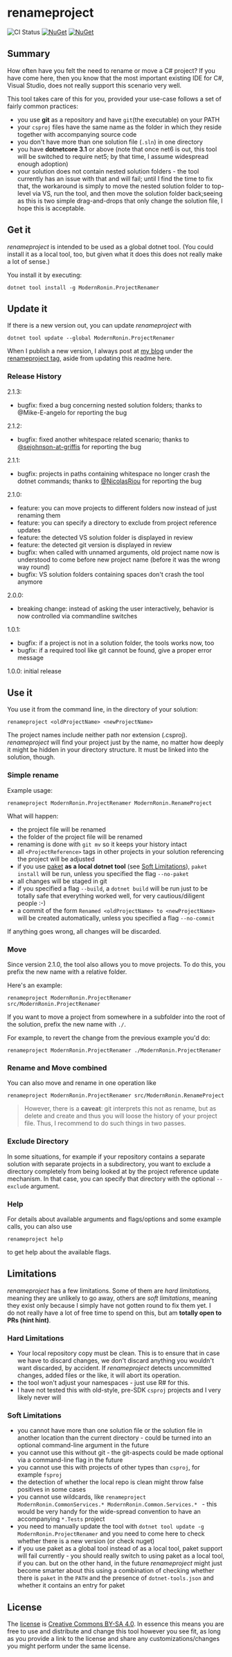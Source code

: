 # renameproject
![CI Status](https://github.com/ModernRonin/ProjectRenamer/actions/workflows/dotnet.yml/badge.svg)
[![NuGet](https://img.shields.io/nuget/v/ModernRonin.ProjectRenamer.svg)](https://www.nuget.org/packages/ModernRonin.ProjectRenamer/)
[![NuGet](https://img.shields.io/nuget/dt/ModernRonin.ProjectRenamer.svg)](https://www.nuget.org/packages/ModernRonin.ProjectRenamer)
## Summary
How often have you felt the need to rename or move a C# project? If you have come here, then you know that the most important existing IDE for C#, Visual Studio,
does not really support this scenario very well.

This tool takes care of this for you, provided your use-case follows a set of fairly common practices:
* you use **git** as a repository and have `git`(the executable) on your PATH
* your `csproj` files have the same name as the folder in which they reside together with accompanying source code
* you don't have more than one solution file (`.sln`) in one directory
* you have **dotnetcore 3.1** or above (note that once net6 is out, this tool will be switched to require net5; by that time, I assume widespread enough adoption)
* your solution does not contain nested solution folders - the tool currently has an issue with that and will fail; until I find the time to fix that, the 
workaround is simply to move the nested solution folder to top-level via VS, run the tool, and then move the solution folder back;seeing as this is two 
simple drag-and-drops that only change the solution file, I hope this is acceptable.


## Get it
*renameproject* is intended to be used as a global dotnet tool. 
(You could install it as a local tool, too, but given what it does this does not really make a lot of sense.)

You install it by executing:

```shell
dotnet tool install -g ModernRonin.ProjectRenamer
```

## Update it
If there is a new version out, you can update *renameproject* with

```shell
dotnet tool update --global ModernRonin.ProjectRenamer
```

When I publish a new version, I always post at [my blog](https://modernronin.github.io/) under the [renameproject tag](https://modernronin.github.io/tags/renameproject/), aside from updating this readme here.

### Release History
2.1.3:
* bugfix: fixed a bug concerning nested solution folders; thanks to @Mike-E-angelo for reporting the bug

2.1.2:
* bugfix: fixed another whitespace related scenario; thanks to [@sejohnson-at-griffis](https://github.com/sejohnson-at-griffis) for reporting the bug

2.1.1:
* bugfix: projects in paths containing whitespace no longer crash the dotnet commands; thanks to [@NicolasRiou](https://github.com/NicolasRiou) for reporting the bug

2.1.0:
* feature: you can move projects to different folders now instead of just renaming them
* feature: you can specify a directory to exclude from project reference updates
* feature: the detected VS solution folder is displayed in review
* feature: the detected git version is displayed in review
* bugfix: when called with unnamed arguments, old project name now is understood to come before new project name (before it was the wrong way round)
* bugfix: VS solution folders containing spaces don't crash the tool anymore

2.0.0: 
* breaking change: instead of asking the user interactively, behavior is now controlled via commandline switches

1.0.1: 
* bugfix: if a project is not in a solution folder, the tools works now, too
* bugfix: if a required tool like git cannot be found, give a proper error message

1.0.0: initial release

## Use it
You use it from the command line, in the directory of your solution:

```shell
renameproject <oldProjectName> <newProjectName>
```

The project names include neither path nor extension (.csproj). *renameproject* will find your project just by the name, no matter how deeply it might be hidden in your directory structure.
It must be linked into the solution, though.

### Simple rename
Example usage:
```shell
renameproject ModernRonin.ProjectRenamer ModernRonin.RenameProject
```

What will happen:
* the project file will be renamed
* the folder of the project file will be renamed
* renaming is done with `git mv` so it keeps your history intact
* all `<ProjectReference>` tags in other projects in your solution referencing the project will be adjusted
* if you use [paket](https://github.com/fsprojects/Paket) **as a local dotnet tool** (see [Soft Limitations](#soft-limitations)), `paket install` will be run, unless you specified the flag `--no-paket`
* all changes will be staged in git
* if you specified a flag `--build`, a `dotnet build` will be run just to be totally safe that everything worked well, for very cautious/diligent people :-)
* a commit of the form `Renamed <oldProjectName> to <newProjectName>` will be created automatically, unless you specified a flag `--no-commit`

If anything goes wrong, all changes will be discarded.

### Move
Since version 2.1.0, the tool also allows you to move projects. To do this, you prefix the new name with a relative folder. 

Here's an example:
```shell
renameproject ModernRonin.ProjectRenamer src/ModernRonin.ProjectRenamer
```

If you want to move a project from somewhere in a subfolder into the root of the solution, prefix the new name with `./`.

For example, to revert the change from the previous example you'd do:
```shell
renameproject ModernRonin.ProjectRenamer ./ModernRonin.ProjectRenamer
```

### Rename and Move combined
You can also move and rename in one operation like
```shell
renameproject ModernRonin.ProjectRenamer src/ModernRonin.RenameProject
```

>However, there is a **caveat**: git interprets this not as rename, but as delete and create and thus you will loose the history of your project file. Thus, I recommend to do such things in two passes.

### Exclude Directory
In some situations, for example if your repository contains a separate solution with separate projects in a subdirectory, you want to exclude a directory completely from being looked at by the project reference update mechanism. In that case, you can specify that directory with the optional `--exclude` argument.

### Help
For details about available arguments and flags/options and some example calls, you can also use 
```shell
renameproject help
```
to get help about the available flags.

## Limitations
*renameproject* has a few limitations. Some of them are *hard limitations*, meaning they are unlikely to go away, others are *soft limitations*, meaning they exist only because I simply have not gotten round to fix them yet. I  
do not really have a lot of free time to spend on this, but am **totally open to PRs (hint hint)**. 

### Hard Limitations
* Your local repository copy must be clean. This is to ensure that in case we have to discard changes, we don't discard anything you wouldn't want discarded, by accident.
If *renameproject* detects uncommitted changes, added files or the like, it will abort its operation.
* the tool won't adjust your namespaces - just use R# for this.
* I have not tested this with old-style, pre-SDK `csproj` projects and I very likely never will

### Soft Limitations
* you cannot have more than one solution file or the solution file in another location than the current directory - could be turned into an optional command-line argument in the future
* you cannot use this without git - the git-aspects could be made optional via a command-line flag in the future
* you cannot use this with projects of other types than `csproj`, for example `fsproj`
* the detection of whether the local repo is clean might throw false positives in some cases
* you cannot use wildcards, like `renameproject ModernRonin.CommonServices.* ModernRonin.Common.Services.* ` - this would be very handy for the wide-spread convention to have an accompanying ` *.Tests ` project
* you need to manually update the tool with `dotnet tool update -g ModernRonin.ProjectRenamer` and you need to come here to check whether there is a new version (or check nuget)
* if you use paket as a global tool instead of as a local tool, paket support will fail currently - you should really switch to using paket as a local tool, if you can. but on the other hand, in the future *renameproject* might just become smarter about this using a combination of checking whether there is `paket` in the `PATH` and the presence of `dotnet-tools.json` and whether it contains an entry for paket


## License
The [license](./LICENSE) is [Creative Commons BY-SA 4.0](https://creativecommons.org/licenses/by-sa/4.0/). In essence this means you are free to use and distribute and change this tool however you see fit, as long as you provide a link to the license
and share any customizations/changes you might perform under the same license. 


